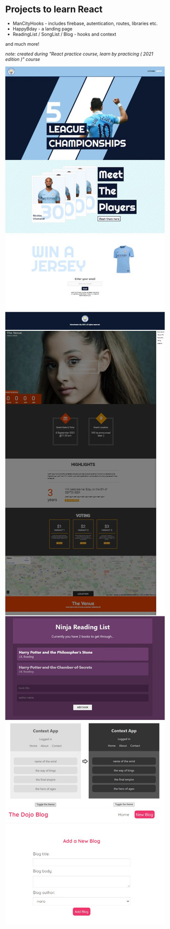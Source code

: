 # Projects to learn React

* ManCityHooks - includes firebase, autentication, routes, libraries etc.
* HappyBday - a landing page
* ReadingList / SongList / Blog - hooks and context
 
and much more!

*note: created during "React practice course, learn by practicing ( 2021 edition )" course*

![ManCity](https://github.com/Kapuchinskaya/ReactJSstudy/blob/main/ManCityHooks/mancity-hooks/screenshots/MS.jpg)
![HappyBDay](https://github.com/Kapuchinskaya/ReactJSstudy/blob/main/HappyBday/Bday.jpg)
![ReadingList](https://github.com/Kapuchinskaya/ReactJSstudy/blob/main/ReadingList/contextapp/Hooks-Booklist.jpg)
![Songlist](https://github.com/Kapuchinskaya/ReactJSstudy/blob/main/Songlist/Hooks-Songlist.jpg)
![Songlist](https://github.com/Kapuchinskaya/ReactJSstudy/blob/main/Blog/dojo-blog/Hooks-Blog.jpg)

